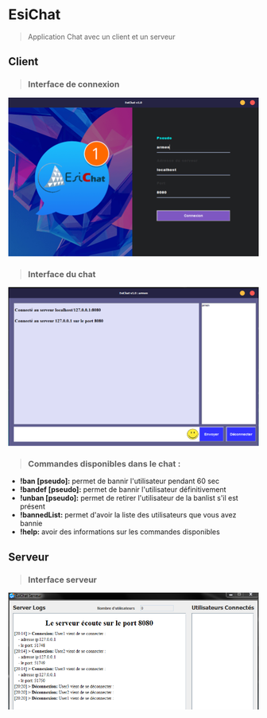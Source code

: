 # EsiChat 

> Application Chat avec un client et un serveur

## Client 

> ### Interface de connexion
![client interface connexion](https://github.com/armen953/EsiChat/blob/master/ChatClient/src/assets/gitEsichatClient.PNG)

> ### Interface du chat
![client interface chat](https://github.com/armen953/EsiChat/blob/master/ChatClient/src/assets/gitChatInterface.PNG)

> ### Commandes disponibles dans le chat :

* **!ban [pseudo]:** permet de bannir l'utilisateur pendant 60 sec
* **!bandef [pseudo]:** permet de bannir l'utilisateur définitivement
* **!unban [pseudo]:** permet de retirer l'utilisateur de la banlist s'il est présent
* **!bannedList:** permet d'avoir la liste des utilisateurs que vous avez bannie
* **!help:** avoir des informations sur les commandes disponibles

## Serveur

> ### Interface serveur
![client interface chat](https://github.com/armen953/EsiChat/blob/master/ChatServeur/src/assets/gitServeur.PNG)
